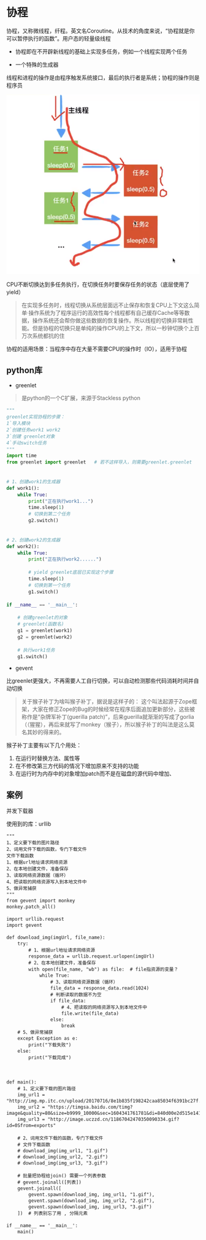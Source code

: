 # 协程



协程，又称微线程，纤程。英文名Coroutine。从技术的角度来说，“协程就是你可以暂停执行的函数”。用户态的轻量级线程

- 协程即在不开辟新线程的基础上实现多任务，例如一个线程实现两个任务

- 一个特殊的生成器

线程和进程的操作是由程序触发系统接口，最后的执行者是系统；协程的操作则是程序员

![zyu0-2020-11-02_20-35-09](../assets/zyu0-2020-11-02_20-35-09.png)

CPU不断切换达到多任务执行，在切换任务时要保存任务的状态（底层使用了yield）



> 在实现多任务时，线程切换从系统层面远不止保存和恢复CPU上下文这么简单·操作系统为了程序运行的高效性每个线程都有自己缓存Cache等等数据，操作系统还会帮你做这些数据的恢复操作。所以线程的切换非常耗性能。但是协程的切换只是单纯的操作CPU的上下文，所以一秒钟切换个上百万次系统都抗的住



协程的适用场景：当程序中存在大量不需要CPU的操作时（IO），适用于协程

## python库

- greenlet

>是python的一个C扩展，来源于Stackless python

```python
"""
greenlet实现协程的步骤：
1`导入模块
2`创建任务work1 work2
3`创建 greenlet对象
4`手动switch任务
"""
import time
from greenlet import greenlet   # 若不这样导入，则需要greenlet.greenlet


# 1、创建work1的生成器
def work1():
    while True:
        print("正在执行work1...")
        time.sleep(1)
        # 切换到第二个任务
        g2.switch()


# 2、创建work2的生成器
def work2():
    while True:
        print("正在执行work2......")

        # yield greenlet底层已实现这个步骤
        time.sleep(1)
        # 切换到第一个任务
        g1.switch()

if __name__ == '__main__':

    # 创建greenlet的对象
    # greenlet(函数名)
    g1 = greenlet(work1)
    g2 = greenlet(work2)

    # 执行work1任务
    g1.switch()
```

- gevent

比greenlet更强大，不再需要人工自行切换，可以自动检测那些代码消耗时间并自动切换

> 关于猴子补丁为啥叫猴子补丁，据说是这样子的：
> 这个叫法起源于Zope框架，大家在修正Zope的Bug的时候经常在程序后面追加更新部分，这些被称作是“杂牌军补丁(guerilla patch)”，后来guerilla就渐渐的写成了gorlia（（猩猩），再后来就写了monkey（猴子），所以猴子补丁的叫法是这么莫名其妙的得来的。

猴子补丁主要有以下几个用处：

1. 在运行时替换方法、属性等
2. 在不修改第三方代码的情况下增加原来不支持的功能
3. 在运行时为内存中的对象增加patch而不是在磁盘的源代码中增加、



## 案例

并发下载器

使用到的库：urllib

```
"""
1、定义要下载的图片路径
2、词用文件下载的函数，专门下载文件
文件下载函数
1、根据url地址请求网络资源
2、在本地创建文件，准备保存
3、读取网络资源数据（循环）
4、把读取的网络资源写入到本地文件中
5、做异常捕获
"""
from gevent import monkey
monkey.patch_all()

import urllib.request
import gevent

def download_img(imgUrl, file_name):
    try:
        # 1、根据url地址请求网络资源
        response_data = urllib.request.urlopen(imgUrl)
        # 2、在本地创建文件，准备保存
        with open(file_name, "wb") as file:  # file指资源的变量？
            while True:
                # 3、读取网络资源数据（循环）
                file_data = response_data.read(1024)
                # 判断读取的数据不为空
                if file_data:
                    # 4、把读取的网络资源写入到本地文件中
                    file.write(file_data)
                else:
                    break
    # 5、做异常捕获
    except Exception as e:
        print("下载失败")
    else:
        print("下载完成")



def main():
    # 1、定义要下载的图片路径
    img_url1 = "http://img.mp.itc.cn/upload/20170716/8e1b835f198242caa85034f6391bc27f.jpg"
    img_url2 = "https://timgsa.baidu.com/timg?image&quality=80&size=b9999_10000&sec=1604341761781&di=840d00e2d515e141f5763b885edf3b61&imgtype=0&src=http%3A%2F%2Fa0.att.hudong.com%2F70%2F91%2F01300000261284122542917592865.jpg"
    img_url3 = "http://image.uczzd.cn/11867042470350090334.gif?id=0Sfrom=exports"

    # 2、词用文件下载的函数，专门下载文件
    # 文件下载函数
    # download_img(img_url1, "1.gif")
    # download_img(img_url2, "2.gif")
    # download_img(img_url3, "3.gif")

    # 批量把协程给join() 需要一个列表参数
    # gevent.joinall([列表])
    gevent.joinall([
        gevent.spawn(download_img, img_url1, "1.gif"),
        gevent.spawn(download_img, img_url2, "2.gif"),
        gevent.spawn(download_img, img_url3, "3.gif")
    ])  # 列表别忘了用 , 分隔元素

if __name__ == '__main__':
    main()
```

